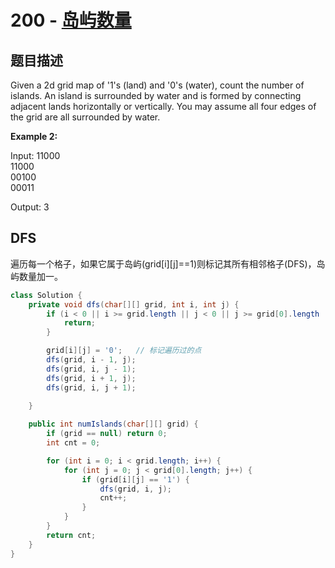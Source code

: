 # 200 - [岛屿数量](https://leetcode.com/problems/number-of-islands/)

## 题目描述
Given a 2d grid map of '1's (land) and '0's (water), count the number of islands. An island is surrounded by water and is formed by connecting adjacent lands horizontally or vertically. You may assume all four edges of the grid are all surrounded by water.

**Example 2:**

Input:
11000   
11000  
00100  
00011  

Output: 3


## DFS
遍历每一个格子，如果它属于岛屿(grid[i][j]==1)则标记其所有相邻格子(DFS)，岛屿数量加一。

```Java
class Solution {
    private void dfs(char[][] grid, int i, int j) {
        if (i < 0 || i >= grid.length || j < 0 || j >= grid[0].length || grid[i][j] != '1') {
            return;
        }

        grid[i][j] = '0';   // 标记遍历过的点
        dfs(grid, i - 1, j);
        dfs(grid, i, j - 1);
        dfs(grid, i + 1, j);
        dfs(grid, i, j + 1);
        
    }

    public int numIslands(char[][] grid) {
        if (grid == null) return 0;
        int cnt = 0;

        for (int i = 0; i < grid.length; i++) {
            for (int j = 0; j < grid[0].length; j++) {
                if (grid[i][j] == '1') {
                    dfs(grid, i, j);
                    cnt++;
                }
            }
        }
        return cnt;
    }
}
```